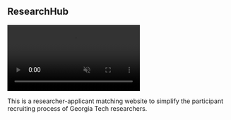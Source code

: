 ## ResearchHub

<video autoplay="autoplay" muted loop webkit-playsinline playsinline class="preview" id="vid">
  <source src="/assets/MainVideo_ResearchHub.mp4" type="video/mp4" />
</video>
<!-- <img class="aspect-video object-cover hover:scale-102 transition-all duration-500 ease-in-out transform" src="/assets/MainPhoto_ResearchHub.png"> -->

This is a researcher-applicant matching website to simplify the participant recruiting process of Georgia Tech researchers.